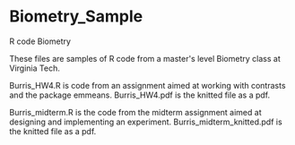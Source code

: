 # Biometry_Sample
R code Biometry

These files are samples of R code from a master's level Biometry class at Virginia Tech. 

Burris_HW4.R is code from an assignment aimed at working with contrasts and the package emmeans. 
Burris_HW4.pdf is the knitted file as a pdf. 

Burris_midterm.R is the code from the midterm assignment aimed at designing and implementing an experiment. 
Burris_midterm_knitted.pdf is the knitted file as a pdf.
